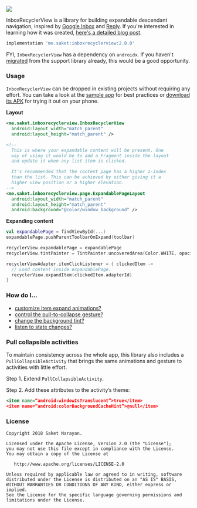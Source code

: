 [![](https://github.com/saket/InboxRecyclerView/blob/master/images/static_thumbnail.jpg)](https://youtu.be/aI9wX91m3Qs)

InboxRecyclerView is a library for building expandable descendant navigation, inspired by [Google Inbox](http://androidniceties.tumblr.com/post/100872004063/inbox-by-gmail-google-play-link) and [Reply](https://material.io/design/material-studies/reply.html). If you're interested in learning how it was created, [here's a detailed blog post](https://saket.me/inbox-recyclerview).

```groovy
implementation 'me.saket:inboxrecyclerview:2.0.0'
```

FYI, `InboxRecyclerView` has a dependency on `androidx`. If you haven't [migrated](https://android-developers.googleblog.com/2018/05/hello-world-androidx.html) from the support library already, this would be a good opportunity.

### Usage

`InboxRecyclerView` can be dropped in existing projects without requiring any effort. You can take a look at the [sample app](https://github.com/saket/InboxRecyclerView/tree/master/sample) for best practices or [download its APK](https://github.com/saket/InboxRecyclerView/releases) for trying it out on your phone.

**Layout**

```xml
<me.saket.inboxrecyclerview.InboxRecyclerView
  android:layout_width="match_parent"
  android:layout_height="match_parent" />

<!--
  This is where your expandable content will be present. One
  way of using it would be to add a Fragment inside the layout
  and update it when any list item is clicked.

  It's recommended that the content page has a higher z-index
  than the list. This can be achieved by either giving it a
  higher view position or a higher elevation.
-->
<me.saket.inboxrecyclerview.page.ExpandablePageLayout
  android:layout_width="match_parent"
  android:layout_height="match_parent"
  android:background="@color/window_background" />
```

**Expanding content**

```kotlin
val expandablePage = findViewById(...)
expandablePage.pushParentToolbarOnExpand(toolbar)

recyclerView.expandablePage = expandablePage
recyclerView.tintPainter = TintPainter.uncoveredArea(Color.WHITE, opacity = 0.65f)

recyclerViewAdapter.itemClickListener = { clickedItem ->
  // Load content inside expandablePage.
  recyclerView.expandItem(clickedItem.adapterId)
}
```

### How do I…

- [customize item expand animations?](https://github.com/saket/InboxRecyclerView/wiki/Item-animations)
- [control the pull-to-collapse gesture?](https://github.com/saket/InboxRecyclerView/wiki/Pull-to-collapse)
- [change the background tint?](https://github.com/saket/InboxRecyclerView/wiki/Background-tint)
- [listen to state changes?](https://github.com/saket/InboxRecyclerView/wiki/Page-callbacks)

### Pull collapsible activities

To maintain consistency across the whole app, this library also includes a `PullCollapsibleActivity` that brings the same animations and gesture to activities with little effort.

Step 1. Extend `PullCollapsibleActivity`.

Step 2. Add these attributes to the activity’s theme:

```xml
<item name=“android:windowIsTranslucent”>true</item>
<item name=“android:colorBackgroundCacheHint”>@null</item>
```

### License
```
Copyright 2018 Saket Narayan.

Licensed under the Apache License, Version 2.0 (the "License");
you may not use this file except in compliance with the License.
You may obtain a copy of the License at

   http://www.apache.org/licenses/LICENSE-2.0

Unless required by applicable law or agreed to in writing, software
distributed under the License is distributed on an "AS IS" BASIS,
WITHOUT WARRANTIES OR CONDITIONS OF ANY KIND, either express or implied.
See the License for the specific language governing permissions and
limitations under the License.
```

